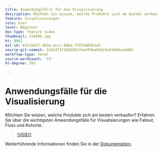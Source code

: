 ```yaml
---
title: Anwendungsfälle für die Visualisierung
description: Möchten Sie wissen, welche Produkte sich am besten verkaufen? Erfahren Sie über die wichtigsten Anwendungsfälle für Visualisierungen wie Fallout, Fluss und Kohorte.
feature: Visualisierungen
role: User
level: Beginner
doc-type: feature video
thumbnail: 334096.jpg
kt: 8062
exl-id: b1fcbd2f-d03e-4cc1-80ba-f76fe66551e5
source-git-commit: 32424f3f2b05952fe4df9ea91dcbe51684cee905
workflow-type: tm+mt
source-wordcount: '73'
ht-degree: 76%

---
```


# Anwendungsfälle für die Visualisierung

Möchten Sie wissen, welche Produkte sich am besten verkaufen? Erfahren Sie über die wichtigsten Anwendungsfälle für Visualisierungen wie Fallout, Fluss und Kohorte.

>[!VIDEO](https://video.tv.adobe.com/v/334096/?quality=12&learn=on)

Weiterführende Informationen finden Sie in der [Dokumentation](https://experienceleague.adobe.com/docs/data-workbench/using/dashboard/visualizations/visualization-types/c-visualization-types.html?lang=en).
